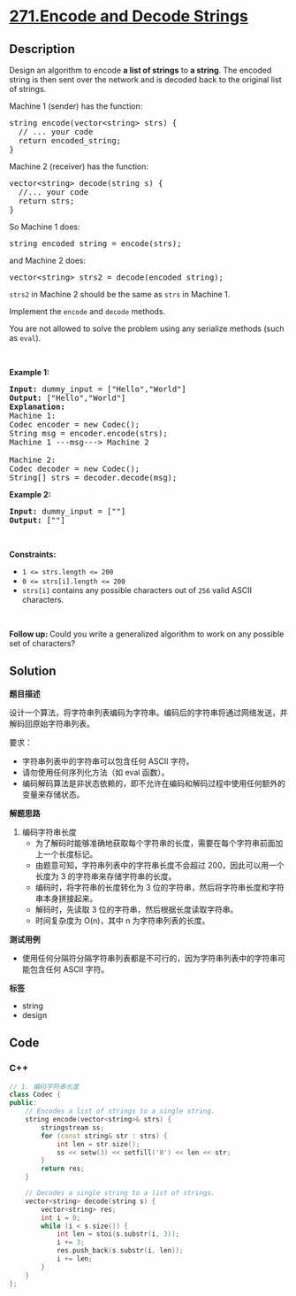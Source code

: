 # [271.Encode and Decode Strings](https://leetcode.com/problems/encode-and-decode-strings/description/)

## Description

<p>Design an algorithm to encode <b>a list of strings</b> to <b>a string</b>. The encoded string is then sent over the network and is decoded back to the original list of strings.</p>

<p>Machine 1 (sender) has the function:</p>

<pre>
string encode(vector&lt;string&gt; strs) {
  // ... your code
  return encoded_string;
}</pre>

Machine 2 (receiver) has the function:

<pre>
vector&lt;string&gt; decode(string s) {
  //... your code
  return strs;
}
</pre>

<p>So Machine 1 does:</p>

<pre>
string encoded_string = encode(strs);
</pre>

<p>and Machine 2 does:</p>

<pre>
vector&lt;string&gt; strs2 = decode(encoded_string);
</pre>

<p><code>strs2</code> in Machine 2 should be the same as <code>strs</code> in Machine 1.</p>

<p>Implement the <code>encode</code> and <code>decode</code> methods.</p>

<p>You are not allowed to&nbsp;solve the problem using any serialize methods (such as <code>eval</code>).</p>

<p>&nbsp;</p>
<p><strong class="example">Example 1:</strong></p>

<pre>
<strong>Input:</strong> dummy_input = [&quot;Hello&quot;,&quot;World&quot;]
<strong>Output:</strong> [&quot;Hello&quot;,&quot;World&quot;]
<strong>Explanation:</strong>
Machine 1:
Codec encoder = new Codec();
String msg = encoder.encode(strs);
Machine 1 ---msg---&gt; Machine 2

Machine 2:
Codec decoder = new Codec();
String[] strs = decoder.decode(msg);
</pre>

<p><strong class="example">Example 2:</strong></p>

<pre>
<strong>Input:</strong> dummy_input = [&quot;&quot;]
<strong>Output:</strong> [&quot;&quot;]
</pre>

<p>&nbsp;</p>
<p><strong>Constraints:</strong></p>

<ul>
  <li><code>1 &lt;= strs.length &lt;= 200</code></li>
  <li><code>0 &lt;= strs[i].length &lt;= 200</code></li>
  <li><code>strs[i]</code> contains any possible characters out of <code>256</code> valid ASCII characters.</li>
</ul>

<p>&nbsp;</p>
<p><strong>Follow up: </strong>Could you write a generalized algorithm to work on any possible set of characters?</p>

## Solution

**题目描述**

设计一个算法，将字符串列表编码为字符串。编码后的字符串将通过网络发送，并解码回原始字符串列表。

要求：

- 字符串列表中的字符串可以包含任何 ASCII 字符。
- 请勿使用任何序列化方法（如 eval 函数）。
- 编码解码算法是非状态依赖的，即不允许在编码和解码过程中使用任何额外的变量来存储状态。

**解题思路**

1. 编码字符串长度
   - 为了解码时能够准确地获取每个字符串的长度，需要在每个字符串前面加上一个长度标记。
   - 由题意可知，字符串列表中的字符串长度不会超过 200，因此可以用一个长度为 3 的字符串来存储字符串的长度。
   - 编码时，将字符串的长度转化为 3 位的字符串，然后将字符串长度和字符串本身拼接起来。
   - 解码时，先读取 3 位的字符串，然后根据长度读取字符串。
   - 时间复杂度为 O(n)，其中 n 为字符串列表的长度。

**测试用例**

- 使用任何分隔符分隔字符串列表都是不可行的，因为字符串列表中的字符串可能包含任何 ASCII 字符。

**标签**

- string
- design

<!-- code start -->
## Code

### C++

```cpp
// 1. 编码字符串长度
class Codec {
public:
    // Encodes a list of strings to a single string.
    string encode(vector<string>& strs) {
        stringstream ss;
        for (const string& str : strs) {
            int len = str.size();
            ss << setw(3) << setfill('0') << len << str;
        }
        return res;
    }

    // Decodes a single string to a list of strings.
    vector<string> decode(string s) {
        vector<string> res;
        int i = 0;
        while (i < s.size()) {
            int len = stoi(s.substr(i, 3));
            i += 3;
            res.push_back(s.substr(i, len));
            i += len;
        }
    }
};
```

<!-- code end -->
